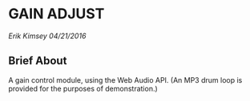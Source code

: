 GAIN ADJUST
===========

_Erik Kimsey
04/21/2016_

Brief About
-----------
A gain control module, using the Web Audio API. (An MP3 drum loop is provided for the purposes of demonstration.)
